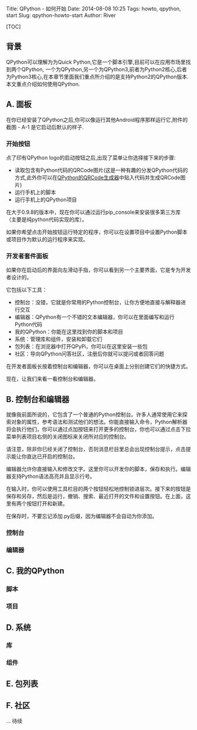 Title: QPython - 如何开始
Date: 2014-08-08 10:25
Tags: howto, qpython, start
Slug: qpython-howto-start
Author: River


[TOC]

## 背景

QPython可以理解为为Quick Python,它是一个脚本引擎,目前可以在应用市场里找到两个QPython, 一个为QPython,另一个为QPython3,前者为Python2核心,后者为Python3核心,在本章节里面我们重点所介绍的是支持Python2的QPython版本. 本文重点介绍如何使用QPython. 


## A. 面板

在你已经安装了QPython之后,你可以像运行其他Android程序那样运行它,附件的截图 - A-1 是它启动后默认的样子. 

### 开始按钮

点了印有QPython logo的启动按钮之后,出现了菜单让你选择接下来的步骤:
- 读取包含有Python代码的QRCode图片(这是一种有趣的分发QPython代码的方式,此外你可以在[QPython的QRCode生成器](qpython.com/create.php)中贴入代码并生成QRCode图片)
- 运行手机上的脚本
- 运行手机上的QPython项目


在大于0.9.8的版本中，现在你可以通过运行pip_console来安装很多第三方库（主要是纯python代码实现的库）。

如果你希望点击开始按钮运行特定的程序，你可以在设置项目中设置Python脚本或项目作为默认的运行程序来实现。

### 开发者套件面板

如果你在启动后的界面向左滑动手指，你可以看到另一个主要界面，它是专为开发者设计的。

它包括以下工具：
- 控制台：没错，它就是你常用的Python控制台，让你方便地直接与解释器进行交互
- 编辑器：QPython有一个不错的文本编辑器，你可以在里面编写和运行Python代码
- 我的QPython：你能在这里找到你的脚本和项目
- 系统：管理库和组件，安装和卸载它们
- 包列表：在浏览器中打开QPyPi，你可以在这里安装一些包
- 社区：导向QPython问答社区，注册后你就可以提问或者回答问题

在开发者面板长按着控制台和编辑器，你可以在桌面上分别创建它们的快捷方式。

现在，让我们来看一看控制台和编辑器。

## B. 控制台和编辑器

就像我前面所说的，它包含了一个普通的Python控制台。许多人通常使用它来探索对象的属性，参考语法和测试他们的想法。你能直接输入命令，Python解析器将会执行他们，你可以通过点加按钮来打开更多的控制台，你也可以通过点击下拉菜单列表项目右侧的关闭图标来关闭所对应的控制台。


请注意，除非你已经关闭了控制台，否则消息栏目里总会出现控制台提示，点击提示能让你直达已开启的控制台。


编辑器允许你直接输入和修改文字。这里你可以开发你的脚本，保存和执行。编辑器支持Python语法高亮并且显示行号。

在输入时，你可以使用工具栏目的两个按钮轻松地控制锁进层次。接下来的按钮是保存和另存，然后是运行，撤销、搜索、最近打开的文件和设置按钮。在上面，这里有两个按钮打开和新建。

在保存时，不要忘记添加.py后缀，因为编辑器不会自动为你添加。



### 控制台

### 编辑器

## C. 我的QPython

### 脚本

### 项目

## D. 系统

### 库

### 组件

## E. 包列表

## F. 社区

... 待续
